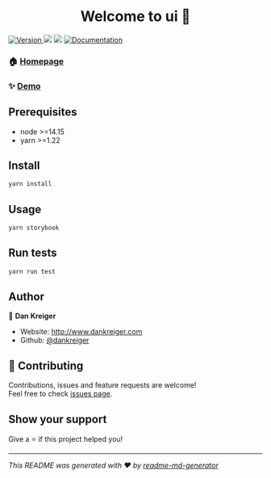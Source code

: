 <h1 align="center">Welcome to ui 👋</h1>
<p>
  <a href="https://www.npmjs.com/package/ui" target="_blank">
    <img alt="Version" src="https://img.shields.io/npm/v/ui.svg">
  </a>
  <img src="https://img.shields.io/badge/node-%3E%3D14.15-blue.svg" />
  <img src="https://img.shields.io/badge/yarn-%3E%3D1.22-blue.svg" />
  <a href="https://barking-welpe.github.io/ui" target="_blank">
    <img alt="Documentation" src="https://img.shields.io/badge/documentation-yes-brightgreen.svg" />
  </a>
</p>

### 🏠 [Homepage](https://github.com/barking-welpe/ui)

### ✨ [Demo](https://friendly-mestorf-73d85a.netlify.app/)

## Prerequisites

- node >=14.15
- yarn >=1.22

## Install

```sh
yarn install
```

## Usage

```sh
yarn storybook
```

## Run tests

```sh
yarn run test
```

## Author

👤 **Dan Kreiger**

* Website: http://www.dankreiger.com
* Github: [@dankreiger](https://github.com/dankreiger)

## 🤝 Contributing

Contributions, issues and feature requests are welcome!<br />Feel free to check [issues page](https://github.com/barking-welpe/ui/issues). 

## Show your support

Give a ⭐️ if this project helped you!

***
_This README was generated with ❤️ by [readme-md-generator](https://github.com/kefranabg/readme-md-generator)_